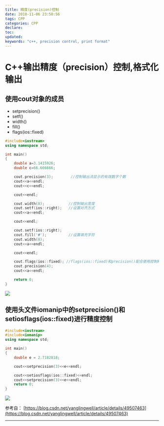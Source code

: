 ```yaml
---
title: 精度(precision)控制
date: 2018-11-06 23:50:56
tags: CPP
categories: CPP
declare:
toc:
updated:
keywords: "c++, precision control, print format"
---
```

# C++输出精度（precision）控制,格式化输出

## 使用cout对象的成员

- setprecision()
- setf()
- width()
- fill()
- flags(ios::fixed)

<!-- more -->

```c++
#include<iostream>
using namespace std;

int main()
{
	double a=3.1415926;
	double c=66.666666;

	cout.precision(3);        //控制输出流显示的有效数字个数
	cout<<a<<endl;
	cout<<c<<endl;

	cout<<endl;

	cout.width(8);           //控制输出宽度
	cout.setf(ios::right);   //设置对齐方式
	cout<<a<<endl;

	cout<<endl;

	cout.setf(ios::right);
	cout.fill('#');          //设置填充字符
	cout.width(8);
	cout<<a<<endl;

	cout<<endl;

	cout.flags(ios::fixed); //flags(ios::fixed)和precision()配合使用控制精度
	cout.precision(4);
	cout<<a<<endl;

	return 0;
}
```
![](https://i.imgur.com/PHoahko.png)

## 使用头文件iomanip中的setprecision()和setiosflags(ios::fixed)进行精度控制

```c++
#include<iostream>
#include<iomanip>
using namespace std;

int main()
{
	double e = 2.7182818;

	cout<<setprecision(3)<<e<<endl;

	cout<<setiosflags(ios::fixed)<<endl;
    cout<<setprecision(3)<<e<<endl;
    return 0;
}
```

![](https://i.imgur.com/5IDLZTl.png)


参考自：
[https://blog.csdn.net/yanglingwell/article/details/49507463](https://blog.csdn.net/yanglingwell/article/details/49507463)



---